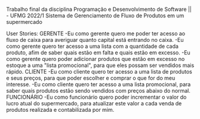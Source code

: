 Trabalho final da disciplina Programação e Desenvolvimento de Software || - UFMG 2022/1
Sistema de Gerenciamento de Fluxo de Produtos em um supermercado


User Stories:
GERENTE
-Eu como gerente quero me poder ter acesso ao fluxo de caixa para averiguar quanto capital está entrando no caixa.
-Eu como gerente quero ter acesso a uma lista com a quantidade de cada produto, afim de saber quais estão em falta e quais estão em excesso.
-Eu como gerente quero poder adicionar produtos que estão em excesso no estoque a uma "lista promocional", para que eles possam ser vendidos mais rápido.
CLIENTE
-Eu como cliente quero ter acesso a uma lista de produtos e seus preços, para que poder escolher e comprar o que for do meu interesse.
-Eu como cliente quero ter acesso a uma lista promocional, para saber quais produtos estão sendo vendidos com preços abaixo do normal.
FUNCIONÁRIO
-Eu como funcionário quero poder incrementar o valor do lucro atual do supermercado, para atualizar este valor a cada venda de produtos realizada e contabilizada por mim.
